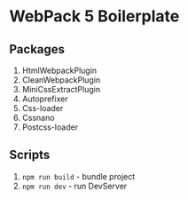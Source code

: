 # WebPack 5 Boilerplate

## Packages

1. HtmlWebpackPlugin
2. CleanWebpackPlugin
3. MiniCssExtractPlugin
4. Autoprefixer
5. Css-loader
6. Cssnano
7. Postcss-loader

## Scripts

1. `npm run build` - bundle project
2. `npm run dev` - run DevServer